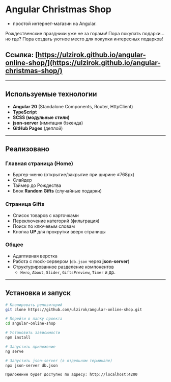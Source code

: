 # Angular Christmas Shop 
- простой интернет-магазин на Angular. 

Рождественские праздники уже не за горами! Пора покупать подарки... но где?
Пора создать уютное место для покупки интересных подарков!

## Ссылка: [https://ulzirok.github.io/angular-online-shop/](https://ulzirok.github.io/angular-christmas-shop/)

---

## Используемые технологии
- **Angular 20** (Standalone Components, Router, HttpClient)  
- **TypeScript**  
- **SCSS (модульные стили)**  
- **json-server** (имитация бэкенда)  
- **GitHub Pages** (деплой)
  
---

## Реализовано

### Главная страница (Home)
- Бургер-меню (открытие/закрытие при ширине ≤768px)  
- Слайдер  
- Таймер до Рождества  
- Блок **Random Gifts** (случайные подарки)  

### Страница Gifts
- Список товаров с карточками  
- Переключение категорий (фильтрация)  
- Поиск по ключевым словам  
- Кнопка **UP** для прокрутки вверх страницы  

### Общее
- Адаптивная верстка  
- Работа с mock-сервером (`db.json` через **json-server**)  
- Структурированное разделение компонентов  
  - `Hero`, `About`, `Slider`, `GiftsPreview`, `Timer` и др.
---

## Установка и запуск

```bash
# Клонировать репозиторий
git clone https://github.com/ulzirok/angular-online-shop.git

# Перейти в папку проекта
cd angular-online-shop

# Установить зависимости
npm install

# Запустить приложение
ng serve

# Запустить json-server (в отдельном терминале)
npx json-server db.json

Приложение будет доступно по адресу: http://localhost:4200


